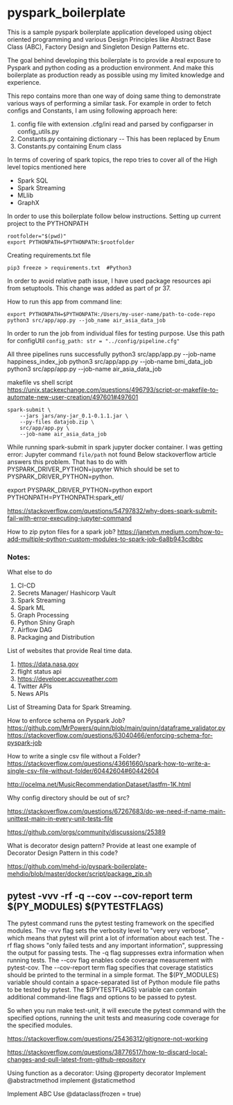 # pyspark_boilerplate

This is a sample pyspark boilerplate application developed using object oriented programming and various Design Principles like
Abstract Base Class (ABC), Factory Design and Singleton Design Patterns etc. 

The goal behind developing this boilerplate is to provide a real exposure to Pyspark and python coding as a production 
environment. And make this boilerplate as production ready as possible using my limited knowledge and experience.

This repo contains more than one way of doing same thing to demonstrate various ways of performing a similar task. 
For example in order to fetch configs and Constants, 
I am using following approach here:
1. config file with extension .cfg/ini read and parsed by configparser in config_utils.py 
2. Constants.py containing dictionary --  This has been replaced by Enum 
3. Constants.py containing Enum class


In terms of covering of spark topics, the repo tries to cover all of the High level topics mentioned here
 - Spark SQL
 - Spark Streaming
 - MLlib
 - GraphX

In order to use this boilerplate follow below instructions. 
Setting up current project to the PYTHONPATH
```commandline
rootfolder="$(pwd)"
export PYTHONPATH=$PYTHONPATH:$rootfolder
```

Creating requirements.txt file

```commandline
pip3 freeze > requirements.txt  #Python3
```

In order to avoid relative path issue, I have used package resources api from setuptools. 
This change was added as part of pr 37. 

How to run this app from command line:

```
export PYTHONPATH=$PYTHONPATH:/Users/my-user-name/path-to-code-repo
python3 src/app/app.py --job_name air_asia_data_job
```

In order to run the job from individual files for testing purpose. Use this path for configUtil
`config_path: str = "../config/pipeline.cfg"`

All three pipelines runs successfully
python3 src/app/app.py --job-name happiness_index_job
python3 src/app/app.py --job-name bmi_data_job
python3 src/app/app.py --job-name air_asia_data_job


makefile vs shell script
https://unix.stackexchange.com/questions/496793/script-or-makefile-to-automate-new-user-creation/497601#497601


```	
spark-submit \
	--jars jars/any-jar_0.1-0.1.1.jar \
	--py-files datajob.zip \
	src/app/app.py \
	--job-name air_asia_data_job
```

While running spark-submit in spark jupyter docker container. I was getting error:
Jupyter command `file/path` not found
Below stackoverflow article answers this problem. That has to do with  PYSPARK_DRIVER_PYTHON=jupyter
Which should be set to PYSPARK_DRIVER_PYTHON=python. 

export PYSPARK_DRIVER_PYTHON=python
export PYTHONPATH=PYTHONPATH:spark_etl/



https://stackoverflow.com/questions/54797832/why-does-spark-submit-fail-with-error-executing-jupyter-command

How to zip pyton files for a spark job?
https://janetvn.medium.com/how-to-add-multiple-python-custom-modules-to-spark-job-6a8b943cdbbc
### Notes:

What else to do 
1. CI-CD
2. Secrets Manager/ Hashicorp Vault
3. Spark Streaming
4. Spark ML
5. Graph Processing
6. Python Shiny Graph
7. Airflow DAG
8. Packaging and Distribution


List of websites that provide Real time data.
1. https://data.nasa.gov
2. flight status api
3. https://developer.accuveather.com
4. Twitter APIs
5. News APIs

List of Streaming Data for Spark Streaming. 


How to enforce schema on Pyspark Job?
https://github.com/MrPowers/quinn/blob/main/quinn/dataframe_validator.py
https://stackoverflow.com/questions/63040466/enforcing-schema-for-pyspark-job


How to write a single csv file without a Folder?
https://stackoverflow.com/questions/43661660/spark-how-to-write-a-single-csv-file-without-folder/60442604#60442604


http://ocelma.net/MusicRecommendationDataset/lastfm-1K.html

Why config directory should be out of src?


https://stackoverflow.com/questions/67267683/do-we-need-if-name-main-unittest-main-in-every-unit-tests-file


https://github.com/orgs/community/discussions/25389


What is decorator design pattern? Provide at least one example of Decorator Design Pattern in this code?


https://github.com/mehd-io/pyspark-boilerplate-mehdio/blob/master/docker/script/package_zip.sh



## pytest -vvv -rf -q --cov --cov-report term $(PY_MODULES) $(PYTESTFLAGS)
The pytest command runs the pytest testing framework on the specified modules.
The -vvv flag sets the verbosity level to "very very verbose", which means that pytest will print a lot of information about each test.
The -rf flag shows "only failed tests and any important information", suppressing the output for passing tests.
The -q flag suppresses extra information when running tests.
The --cov flag enables code coverage measurement with pytest-cov.
The --cov-report term flag specifies that coverage statistics should be printed to the terminal in a simple format.
The $(PY_MODULES) variable should contain a space-separated list of Python module file paths to be tested by pytest.
The $(PYTESTFLAGS) variable can contain additional command-line flags and options to be passed to pytest.

So when you run make test-unit, it will execute the pytest command with the specified options, running the unit tests and measuring code coverage for the specified modules.

https://stackoverflow.com/questions/25436312/gitignore-not-working

https://stackoverflow.com/questions/38776517/how-to-discard-local-changes-and-pull-latest-from-github-repository


Using function as a decorator:
Using @property decorator
Implement @abstractmethod
implement @staticmethod

Implement ABC
Use @dataclass(frozen = true)


